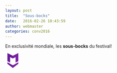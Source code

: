 ```yaml
---
layout: post
title:  "Sous-bocks"
date:   2016-02-26 10:43:59
author: webmaster
categories: conv2016
---
```


En exclusivité mondiale, les **sous-bocks** du festival!

![sous-bock pic](https://github.com/adam-p/markdown-here/raw/master/src/common/images/icon48.png "Sous-bocks Bulle de Crystal")

